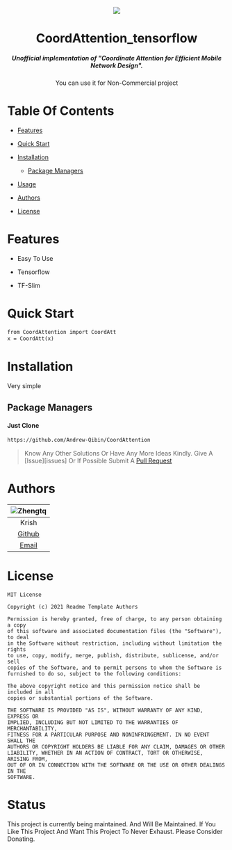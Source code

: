 <div align="center" id="top"><p><a href="https://app.codacy.com/gh/krishdevdb/readme-template/dashboard"><img src="https://img.shields.io/codacy/grade/1a76cd48727846d7804203b3f7ff66ed?style=flat-square"></a>
  <br>
  <h1>CoordAttention_tensorflow</h1>
  <h5>Unofficial implementation of "Coordinate Attention for Efficient Mobile Network Design".</h5>
  <p>
  You can use it for Non-Commercial project
  </p>
  <a href="https://github.com/Zhengtq/CoordAttention_tensorflow/stargazers"><span class="glyphicon glyphicon-user"></span>
</a></div>

# Table Of Contents

*   [Features](#features)

*   [Quick Start](#quick-start)

*   [Installation](#installation)

    *   [Package Managers](#package-managers)

*   [Usage](#usage)

*   [Authors](#authors)

*   [License](#license)


# Features

*   Easy To Use 

*   Tensorflow 
*   TF-Slim


# Quick Start


```markdown
from CoordAttention import CoordAtt 
x = CoordAtt(x) 
```


# Installation

Very simple


## Package Managers

#### Just Clone 

```bash
https://github.com/Andrew-Qibin/CoordAttention
```


    

> Know Any Other Solutions Or Have Any More Ideas Kindly. Give A [Issue][issues] Or If Possible Submit A [Pull Request](https://github.com/Zhengtq/BFQ/pulls)


# Authors

| ![Zhengtq](https://github.com/Zhengtq) |
| :----------------------------------------------------------: |
| Krish |
| [Github](https://github.com/Zhengtq) |
| [Email](mailto:1553866519@qq.com) |


# License
```
MIT License

Copyright (c) 2021 Readme Template Authors

Permission is hereby granted, free of charge, to any person obtaining a copy
of this software and associated documentation files (the "Software"), to deal
in the Software without restriction, including without limitation the rights
to use, copy, modify, merge, publish, distribute, sublicense, and/or sell
copies of the Software, and to permit persons to whom the Software is
furnished to do so, subject to the following conditions:

The above copyright notice and this permission notice shall be included in all
copies or substantial portions of the Software.

THE SOFTWARE IS PROVIDED "AS IS", WITHOUT WARRANTY OF ANY KIND, EXPRESS OR
IMPLIED, INCLUDING BUT NOT LIMITED TO THE WARRANTIES OF MERCHANTABILITY,
FITNESS FOR A PARTICULAR PURPOSE AND NONINFRINGEMENT. IN NO EVENT SHALL THE
AUTHORS OR COPYRIGHT HOLDERS BE LIABLE FOR ANY CLAIM, DAMAGES OR OTHER
LIABILITY, WHETHER IN AN ACTION OF CONTRACT, TORT OR OTHERWISE, ARISING FROM,
OUT OF OR IN CONNECTION WITH THE SOFTWARE OR THE USE OR OTHER DEALINGS IN THE
SOFTWARE.
```

# Status

This project is currently being maintained. And Will Be Maintained. If You Like This Project And Want This Project To Never Exhaust. Please Consider Donating.

